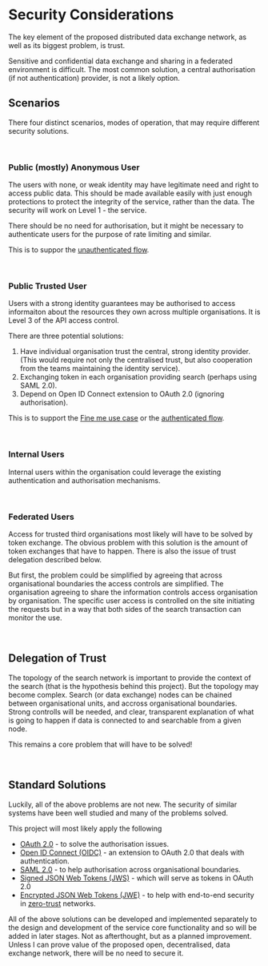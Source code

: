 # Security Considerations

The key element of the proposed distributed data exchange network, 
as well as its biggest problem, is trust.

Sensitive and confidential data exchange and sharing in a federated environment is difficult. 
The most common solution, a central authorisation (if not authentication) provider, is not a likely option. 

## Scenarios

There four distinct scenarios, modes of operation, that may require different security solutions. 

&nbsp; 
### Public (mostly) Anonymous User

The users with none, or weak identity may have legitimate need and right to access public data. 
This should be made available easily with just enough protections to protect the integrity of the service, rather than the data. The security will work on Level 1 - the service. 

There should be no need for authorisation, but it might be necessary to authenticate users
for the purpose of rate limiting and similar. 

This is to suppor the [unauthenticated flow](./interactions.md#unauthenticated-flow).

&nbsp;
### Public Trusted User

Users with a strong identity guarantees may be authorised to access informaiton about the resources
they own across multiple organisations. It is Level 3 of the API access control. 

There are three potential solutions: 
1. Have individual organisation trust the central, strong identity provider. 
  (This would require not only the centralised trust, but also cooperation from 
  the teams maintaining the identity service).
1. Exchanging token in each organisation providing search (perhaps using SAML 2.0). 
1. Depend on Open ID Connect extension to OAuth 2.0 (ignoring authorisation).

This is to support the [Fine me use case](./usecases/findme.md) or the [authenticated flow](./interactions.md#authenticated-flow).

&nbsp;
### Internal Users

Internal users within the organisation could leverage the existing authentication and authorisation mechanisms. 


&nbsp;
### Federated Users

Access for trusted third organisations most likely will have to be solved by token exchange. 
The obvious problem with this solution is the amount of token exchanges that have to happen. 
There is also the issue of trust delegation described below. 

But first, the problem could be simplified by agreeing that across organisational boundaries
the access controls are simplified. The organisation agreeing to share the information 
controls access organisation by organisation. The specific user access is controlled 
on the site initiating the requests but in a way that both sides of the search transaction
can monitor the use. 

&nbsp; 
## Delegation of Trust

The topology of the search network is important to provide the context of the search
(that is the hypothesis behind this project). But the topology may become complex. 
Search (or data exchange) nodes can be chained between organisational units, and accross 
organisational boundaries. Strong controlls will be needed, and clear, transparent explanation
of what is going to happen if data is connected to and searchable from a given node. 

This remains a core problem that will have to be solved!

&nbsp;
## Standard Solutions 

Luckily, all of the above problems are not new. The security of similar systems 
have been well studied and many of the problems solved. 

This project will most likely apply the following
* [OAuth 2.0](https://oauth.net/2/) - to solve the authorisation issues.
* [Open ID Connect (OIDC)](https://openid.net/connect/) - an extension to OAuth 2.0 that deals with authentication. 
* [SAML 2.0](https://en.wikipedia.org/wiki/SAML_2.0) - to help authorisation across organisational boundaries. 
* [Signed JSON Web Tokens (JWS)](https://jwt.io/introduction) - which will serve as tokens in OAuth 2.0
* [Encrypted JSON Web Tokens (JWE)](https://datatracker.ietf.org/doc/html/rfc7516) - to help with end-to-end security in [zero-trust](https://en.wikipedia.org/wiki/Zero_trust_security_model) networks. 

All of the above solutions can be developed and implemented separately to the design 
and development of the service core functionality and so will be added in later stages. 
Not as afterthought, but as a planned improvement. Unless I can prove value of the 
proposed open, decentralised, data exchange network, there will be no need to secure it. 